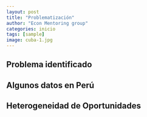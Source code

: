 ```yaml
---
layout: post
title: "Problematización"
author: "Econ Mentoring group"
categories: inicio
tags: [sample]
image: cuba-1.jpg
---
```



## Problema identificado

## Algunos datos en Perú

## Heterogeneidad de Oportunidades
